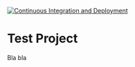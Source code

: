 [![Continuous Integration and Deployment](https://github.com/faridbayram/net-core-live-ci-cd/actions/workflows/ci-cd.yaml/badge.svg)](https://github.com/faridbayram/net-core-live-ci-cd/actions/workflows/ci-cd.yaml)

# Test Project



Bla bla

